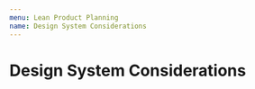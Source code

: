 ```yaml
---
menu: Lean Product Planning
name: Design System Considerations
---
```


# Design System Considerations
